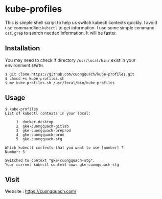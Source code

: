 # kube-profiles

This is simple shell script to help us switch kubectl contexts quickly. I avoid use commandline `kubectl` to get information. I use some simple command `cat`, `grep` to search needed information. It will be faster.

## Installation

You may need to check if directory `/usr/local/bin/` exist in your environment `$PATH`.

```
$ git clone https://github.com/cuongquach/kube-profiles.git
$ chmod +x kube-profiles.sh
$ mv kube-profiles.sh /usr/local/bin/kube-profiles
```

## Usage

```
$ kube-profiles
List of kubectl contexts in your local:

     1	docker-desktop
     2	gke-cuongquach-gitlab
     3	gke-cuongquach-preprod
     4	gke-cuongquach-prod
     5	gke-cuongquach-stg

Which kubectl contexts that you want to use [number] ?
Number: 5

Switched to context "gke-cuongquach-stg".
Your current kubectl context now: gke-cuongquach-stg
```

## Visit

Website : https://cuongquach.com/
